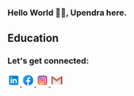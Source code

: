### Hello World 👋👋, Upendra here. ###



## Education



### Let's get connected:
<div>
  <a href="https://www.linkedin.com/in/upendraparsad/" target="_blank">
  <img src="https://github.com/uanthwal/uanthwal/blob/master/icons/icons8-linkedin-240.png" width="25px" alt="linkedin-img"/>
  </a>

  <a href="https://www.facebook.com/uanthwal" target="_blank">
  <img src="https://github.com/uanthwal/uanthwal/blob/master/icons/icons8-facebook-240.png" width="25px" alt="fb-img"/>
  </a>

  <a href="https://www.instagram.com/uppianthwal/" target="_blank">
  <img src="https://github.com/uanthwal/uanthwal/blob/master/icons/icons8-instagram-240.png" width="25px" alt="ig-img"/>
  </a>

  <a href="mailto:uanthwal@gmail.com" target="_blank">
  <img src="https://github.com/uanthwal/uanthwal/blob/master/icons/icons8-gmail-240.png" width="25px" alt="mail-img"/>
  </a>
</div>
